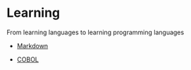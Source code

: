# Learning
From learning languages to learning programming languages

- [Markdown](https://github.com/jonfernq/Learning/tree/main/Markdown)

- [COBOL](https://github.com/jonfernq/Learning/tree/main/COBOL) 
